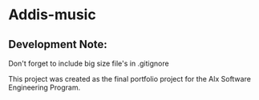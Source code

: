 # Addis-music

## Development Note:
Don't forget to include big size file's in .gitignore

This project was created as the final portfolio project for the Alx Software Engineering Program.




